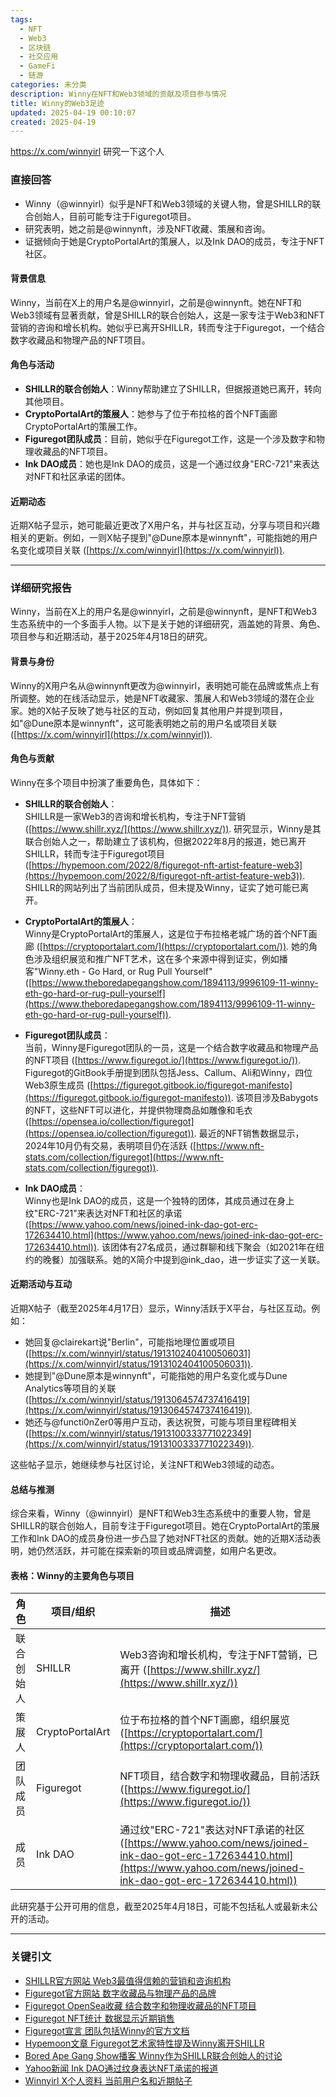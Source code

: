 ```yaml
---
tags:
  - NFT
  - Web3
  - 区块链
  - 社交应用
  - GameFi
  - 链游
categories: 未分类
description: Winny在NFT和Web3领域的贡献及项目参与情况
title: Winny的Web3足迹
updated: 2025-04-19 00:10:07
created: 2025-04-19
---
```

https://x.com/winnyirl 研究一下这个人
### 直接回答

- Winny（@winnyirl）似乎是NFT和Web3领域的关键人物，曾是SHILLR的联合创始人，目前可能专注于Figuregot项目。
- 研究表明，她之前是@winnynft，涉及NFT收藏、策展和咨询。
- 证据倾向于她是CryptoPortalArt的策展人，以及Ink DAO的成员，专注于NFT社区。

#### 背景信息
Winny，当前在X上的用户名是@winnyirl，之前是@winnynft。她在NFT和Web3领域有显著贡献，曾是SHILLR的联合创始人，这是一家专注于Web3和NFT营销的咨询和增长机构。她似乎已离开SHILLR，转而专注于Figuregot，一个结合数字收藏品和物理产品的NFT项目。

#### 角色与活动
- **SHILLR的联合创始人**：Winny帮助建立了SHILLR，但据报道她已离开，转向其他项目。
- **CryptoPortalArt的策展人**：她参与了位于布拉格的首个NFT画廊CryptoPortalArt的策展工作。
- **Figuregot团队成员**：目前，她似乎在Figuregot工作，这是一个涉及数字和物理收藏品的NFT项目。
- **Ink DAO成员**：她也是Ink DAO的成员，这是一个通过纹身"ERC-721"来表达对NFT和社区承诺的团体。

#### 近期动态
近期X帖子显示，她可能最近更改了X用户名，并与社区互动，分享与项目和兴趣相关的更新。例如，一则X帖子提到"@Dune原本是winnynft"，可能指她的用户名变化或项目关联 ([https://x.com/winnyirl](https://x.com/winnyirl)).

---

### 详细研究报告

Winny，当前在X上的用户名是@winnyirl，之前是@winnynft，是NFT和Web3生态系统中的一个多面手人物。以下是关于她的详细研究，涵盖她的背景、角色、项目参与和近期活动，基于2025年4月18日的研究。

#### 背景与身份
Winny的X用户名从@winnynft更改为@winnyirl，表明她可能在品牌或焦点上有所调整。她的在线活动显示，她是NFT收藏家、策展人和Web3领域的潜在企业家。她的X帖子反映了她与社区的互动，例如回复其他用户并提到项目，如"@Dune原本是winnynft"，这可能表明她之前的用户名或项目关联 ([https://x.com/winnyirl](https://x.com/winnyirl)).

#### 角色与贡献
Winny在多个项目中扮演了重要角色，具体如下：

- **SHILLR的联合创始人**：  
  SHILLR是一家Web3的咨询和增长机构，专注于NFT营销 ([https://www.shillr.xyz/](https://www.shillr.xyz/)). 研究显示，Winny是其联合创始人之一，帮助建立了该机构，但据2022年8月的报道，她已离开SHILLR，转而专注于Figuregot项目 ([https://hypemoon.com/2022/8/figuregot-nft-artist-feature-web3](https://hypemoon.com/2022/8/figuregot-nft-artist-feature-web3)). SHILLR的网站列出了当前团队成员，但未提及Winny，证实了她可能已离开。

- **CryptoPortalArt的策展人**：  
  Winny是CryptoPortalArt的策展人，这是位于布拉格老城广场的首个NFT画廊 ([https://cryptoportalart.com/](https://cryptoportalart.com/)). 她的角色涉及组织展览和推广NFT艺术，这在多个来源中得到证实，例如播客"Winny.eth - Go Hard, or Rug Pull Yourself" ([https://www.theboredapegangshow.com/1894113/9996109-11-winny-eth-go-hard-or-rug-pull-yourself](https://www.theboredapegangshow.com/1894113/9996109-11-winny-eth-go-hard-or-rug-pull-yourself)).

- **Figuregot团队成员**：  
  当前，Winny是Figuregot团队的一员，这是一个结合数字收藏品和物理产品的NFT项目 ([https://www.figuregot.io/](https://www.figuregot.io/)). Figuregot的GitBook手册提到团队包括Jess、Callum、Ali和Winny，四位Web3原生成员 ([https://figuregot.gitbook.io/figuregot-manifesto](https://figuregot.gitbook.io/figuregot-manifesto)). 该项目涉及Babygots的NFT，这些NFT可以进化，并提供物理商品如雕像和毛衣 ([https://opensea.io/collection/figuregot](https://opensea.io/collection/figuregot)). 最近的NFT销售数据显示，2024年10月仍有交易，表明项目仍在活跃 ([https://www.nft-stats.com/collection/figuregot](https://www.nft-stats.com/collection/figuregot)).

- **Ink DAO成员**：  
  Winny也是Ink DAO的成员，这是一个独特的团体，其成员通过在身上纹"ERC-721"来表达对NFT和社区的承诺 ([https://www.yahoo.com/news/joined-ink-dao-got-erc-172634410.html](https://www.yahoo.com/news/joined-ink-dao-got-erc-172634410.html)). 该团体有27名成员，通过群聊和线下聚会（如2021年在纽约的晚餐）加强联系。她的X简介中提到@ink_dao，进一步证实了这一关联。

#### 近期活动与互动
近期X帖子（截至2025年4月17日）显示，Winny活跃于X平台，与社区互动。例如：
- 她回复@clairekart说"Berlin"，可能指地理位置或项目 ([https://x.com/winnyirl/status/1913102404100506031](https://x.com/winnyirl/status/1913102404100506031)).
- 她提到"@Dune原本是winnynft"，可能指她的用户名变化或与Dune Analytics等项目的关联 ([https://x.com/winnyirl/status/1913064574737416419](https://x.com/winnyirl/status/1913064574737416419)).
- 她还与@functi0nZer0等用户互动，表达祝贺，可能与项目里程碑相关 ([https://x.com/winnyirl/status/1913100333771022349](https://x.com/winnyirl/status/1913100333771022349)).

这些帖子显示，她继续参与社区讨论，关注NFT和Web3领域的动态。

#### 总结与推测
综合来看，Winny（@winnyirl）是NFT和Web3生态系统中的重要人物，曾是SHILLR的联合创始人，目前专注于Figuregot项目。她在CryptoPortalArt的策展工作和Ink DAO的成员身份进一步凸显了她对NFT社区的贡献。她的近期X活动表明，她仍然活跃，并可能在探索新的项目或品牌调整，如用户名更改。

#### 表格：Winny的主要角色与项目

| **角色**               | **项目/组织**         | **描述**                                                                 |
|-----------------------|----------------------|--------------------------------------------------------------------------|
| 联合创始人            | SHILLR               | Web3咨询和增长机构，专注于NFT营销，已离开 ([https://www.shillr.xyz/](https://www.shillr.xyz/)) |
| 策展人                | CryptoPortalArt      | 位于布拉格的首个NFT画廊，组织展览 ([https://cryptoportalart.com/](https://cryptoportalart.com/)) |
| 团队成员              | Figuregot            | NFT项目，结合数字和物理收藏品，目前活跃 ([https://www.figuregot.io/](https://www.figuregot.io/)) |
| 成员                  | Ink DAO              | 通过纹"ERC-721"表达对NFT承诺的社区 ([https://www.yahoo.com/news/joined-ink-dao-got-erc-172634410.html](https://www.yahoo.com/news/joined-ink-dao-got-erc-172634410.html)) |

此研究基于公开可用的信息，截至2025年4月18日，可能不包括私人或最新未公开的活动。

---

### 关键引文
- [SHILLR官方网站 Web3最值得信赖的营销和咨询机构](https://www.shillr.xyz/)
- [Figuregot官方网站 数字收藏品与物理产品的品牌](https://www.figuregot.io/)
- [Figuregot OpenSea收藏 结合数字和物理收藏品的NFT项目](https://opensea.io/collection/figuregot)
- [Figuregot NFT统计 数据显示近期销售](https://www.nft-stats.com/collection/figuregot)
- [Figuregot宣言 团队包括Winny的官方文档](https://figuregot.gitbook.io/figuregot-manifesto)
- [Hypemoon文章 Figuregot艺术家特性提及Winny离开SHILLR](https://hypemoon.com/2022/8/figuregot-nft-artist-feature-web3)
- [Bored Ape Gang Show播客 Winny作为SHILLR联合创始人的讨论](https://www.theboredapegangshow.com/1894113/9996109-11-winny-eth-go-hard-or-rug-pull-yourself)
- [Yahoo新闻 Ink DAO通过纹身表达NFT承诺的报道](https://www.yahoo.com/news/joined-ink-dao-got-erc-172634410.html)
- [Winnyirl X个人资料 当前用户名和近期帖子](https://x.com/winnyirl)